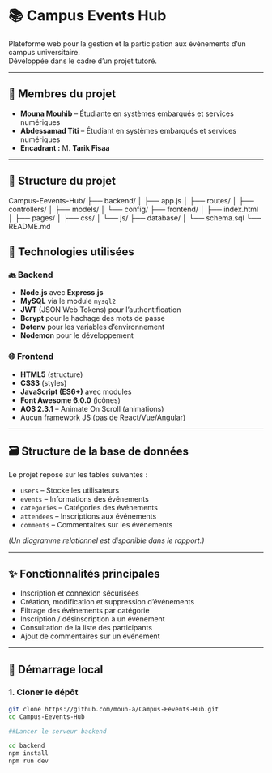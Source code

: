 # 📚 Campus Events Hub

Plateforme web pour la gestion et la participation aux événements d’un campus universitaire.  
Développée dans le cadre d’un projet tutoré.

---

## 👥 Membres du projet

- **Mouna Mouhib** – Étudiante en systèmes embarqués et services numériques  
- **Abdessamad Titi** – Étudiant en systèmes embarqués et services numériques  
- **Encadrant :** M. **Tarik Fisaa**

---

## 🔧 Structure du projet

Campus-Eevents-Hub/
├── backend/
│ ├── app.js
│ ├── routes/
│ ├── controllers/
│ ├── models/
│ └── config/
├── frontend/
│ ├── index.html
│ ├── pages/
│ ├── css/
│ └── js/
├── database/
│ └── schema.sql
└── README.md


## 🧰 Technologies utilisées

### 🔙 Backend

- **Node.js** avec **Express.js**
- **MySQL** via le module `mysql2`
- **JWT** (JSON Web Tokens) pour l’authentification
- **Bcrypt** pour le hachage des mots de passe
- **Dotenv** pour les variables d’environnement
- **Nodemon** pour le développement

### 🌐 Frontend

- **HTML5** (structure)
- **CSS3** (styles)
- **JavaScript (ES6+)** avec modules
- **Font Awesome 6.0.0** (icônes)
- **AOS 2.3.1** – Animate On Scroll (animations)
- Aucun framework JS (pas de React/Vue/Angular)

---

## 🗃️ Structure de la base de données

Le projet repose sur les tables suivantes :

- `users` – Stocke les utilisateurs
- `events` – Informations des événements
- `categories` – Catégories des événements
- `attendees` – Inscriptions aux événements
- `comments` – Commentaires sur les événements

*(Un diagramme relationnel est disponible dans le rapport.)*

---

## ✨ Fonctionnalités principales

- Inscription et connexion sécurisées
- Création, modification et suppression d’événements
- Filtrage des événements par catégorie
- Inscription / désinscription à un événement
- Consultation de la liste des participants
- Ajout de commentaires sur un événement

---

## 🚀 Démarrage local

### 1. Cloner le dépôt

```bash
git clone https://github.com/moun-a/Campus-Eevents-Hub.git
cd Campus-Eevents-Hub

##Lancer le serveur backend

cd backend
npm install
npm run dev